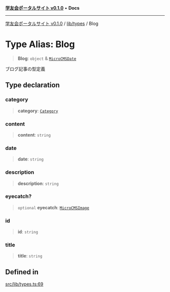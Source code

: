 [**学友会ポータルサイト v0.1.0**](../../../README.md) • **Docs**

***

[学友会ポータルサイト v0.1.0](../../../modules.md) / [lib/types](../README.md) / Blog

# Type Alias: Blog

> **Blog**: `object` & [`MicroCMSDate`](MicroCMSDate.md)

ブログ記事の型定義

## Type declaration

### category

> **category**: [`Category`](Category.md)

### content

> **content**: `string`

### date

> **date**: `string`

### description

> **description**: `string`

### eyecatch?

> `optional` **eyecatch**: [`MicroCMSImage`](MicroCMSImage.md)

### id

> **id**: `string`

### title

> **title**: `string`

## Defined in

[src/lib/types.ts:69](https://github.com/iU-Alumni-Association/gakuyukai-new/blob/9032bc93fe144cf1419e63a5b72095e28cfeb84b/src/lib/types.ts#L69)
